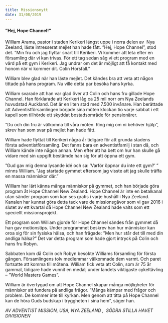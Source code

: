 ```yaml
---
title: Missionsnytt
date: 31/08/2019
---
```


#### ”Hej, Hope Channel!”

William Arama, pastor i staden Kerikeri längst uppe i norra delen av  Nya Zeeland, läste intresserat mejlet han hade fått. ”Hej, Hope Channel”, stod det. ”Min fru och jag flyttar snart till Kerikeri. Vi kommer att leta efter en församling där vi kan trivas. För ett tag sedan såg vi ett program med en värd på ett gym i Kerikeri. Jag undrar om det är möjligt att få kontakt med honom när vi kommer dit. Colin Horsfall.”

William blev glad när han läste mejlet. Det kändes bra att veta att någon tittade på hans program. Nu ville detta par besöka hans kyrka. 

William svarade att han var glad över att Colin och hans fru gillade Hope Channel. Han förklarade att Kerikeri låg ca 25 mil norr om Nya Zeelands huvudstad Auckland. Det är en liten stad med 7.500 invånare. Han berättade att Adventistförsamlingen började sina möten klockan tio varje sabbat i ett kapell som tillhörde ett skyddat bostadsområde för pensionärer. 

”Du och din fru är välkomna till våra möten. Ring mig om ni behöver hjälp”, skrev han som svar på mejlet han hade fått.

William hade flyttat till Kerikeri några år tidigare för att grunda stadens första adventistförsamling. Det fanns bara en adventistfamilj i stan då, och William kände inte någon annan. Men efter att ha bett om hur han skulle gå vidare med sin uppgift bestämde han sig för att öppna ett gym.

”Gud gav mig denna lysande idé och sa: ’Varför öppnar du inte ett gym?’ ” minns William. ”Jag startade gymmet eftersom jag visste att jag skulle träffa en massa människor där.”

William har lärt känna många människor på gymmet, och han började göra program åt Hope Channel New Zealand. Hope Channel är inte en betalkanal utan sänder program som kan ses gratis i varje hushåll i Nya Zeeland.  Kanalen har kunnat göra detta tack vare de missionsgåvor som vi gav 2016 i slutet av ett kvartal då Hope Channel New Zealand hade valts som ett speciellt missionsprojekt.

Ett program som William gjorde för Hope Channel sändes från gymmet då han gav motionstips. Under programmet beskrev han hur människor kan oroa sig för sin fysiska hälsa, och han frågade: ”Men hur står det till med din andliga hälsa?” Det var detta program som hade gjort intryck på Colin och hans fru Robyn.

Sabbaten kom då Colin och Robyn besökte Williams församling för första gången. Församlingens tolv medlemmar välkomnade dem varmt. Och paret fortsatte att komma till mötena. William fick veta att Colin, som är 75 år gammal, tidigare hade vunnit en medalj under landets viktigaste cykeltävling – ”World Masters Games”.

William är övertygad om att Hope Channel skapar många möjligheter för människor att fundera på andliga frågor. ”Många kämpar med frågor och problem. De kommer inte till kyrkan. Men genom att titta på Hope Channel kan de höra Guds budskap i tryggheten i sina hem”, säger han.

_AV ADVENTIST MISSION, USA, NYA ZEELAND ,  SÖDRA STILLA HAVET DIVISIONEN_